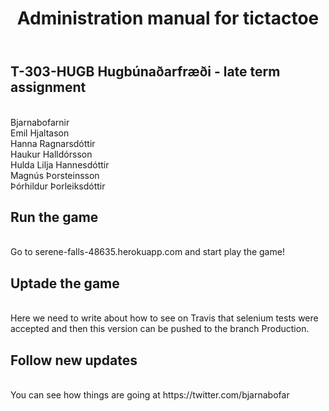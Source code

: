 ﻿---
layout: default
title: "Administration manual for tictactoe"
---
## T-303-HUGB Hugbúnaðarfræði  -  late term assignment ######
</br>
Bjarnabofarnir</br>
Emil Hjaltason</br>
Hanna Ragnarsdóttir</br>
Haukur Halldórsson</br>
Hulda Lilja Hannesdóttir</br>
Magnús Þorsteinsson</br>
Þórhildur Þorleiksdóttir</br>

## Run the game ######
</br>
Go to serene-falls-48635.herokuapp.com and start play the game! </br>

## Uptade the game ######
</br>
Here we need to write about how to see on Travis that selenium tests were</break>
accepted and then this version can be pushed to the branch Production.

## Follow new updates ######
</br>
You can see how things are going at https://twitter.com/bjarnabofar
